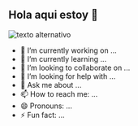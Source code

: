 ## Hola aqui estoy 👋

<!--
**123manolo52/123manolo52** is a ✨ _special_ ✨ repository because its `README.md` (this file) appears on your GitHub profile.

Here are some ideas to get you started:
-->
![texto alternativo](https://lantigua21.com/programmer.png)
- 🔭 I’m currently working on ...
- 🌱 I’m currently learning ...
- 👯 I’m looking to collaborate on ...
- 🤔 I’m looking for help with ...
- 💬 Ask me about ...
- 📫 How to reach me: ...
- 😄 Pronouns: ...
- ⚡ Fun fact: ...

